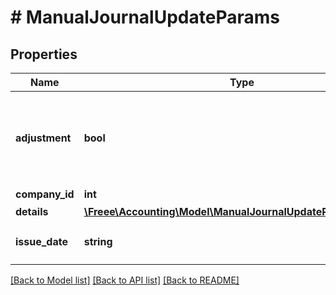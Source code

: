 # # ManualJournalUpdateParams

## Properties

Name | Type | Description | Notes
------------ | ------------- | ------------- | -------------
**adjustment** | **bool** | 決算整理仕訳フラグ（falseまたは未指定の場合: 日常仕訳） | [optional]
**company_id** | **int** | 事業所ID |
**details** | [**\Freee\Accounting\Model\ManualJournalUpdateParamsDetails[]**](ManualJournalUpdateParamsDetails.md) |  |
**issue_date** | **string** | 発生日 (yyyy-mm-dd) |

[[Back to Model list]](../../README.md#models) [[Back to API list]](../../README.md#endpoints) [[Back to README]](../../README.md)
